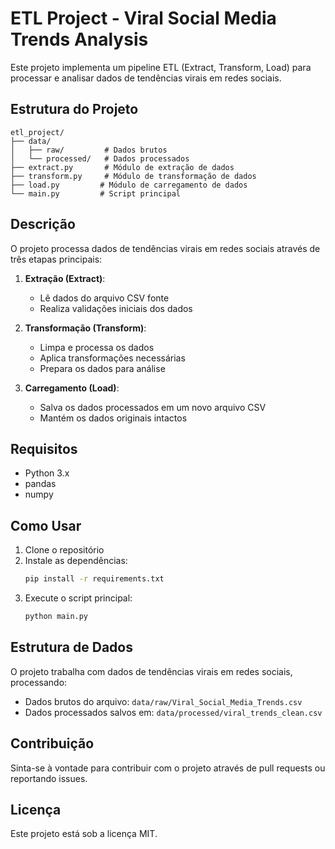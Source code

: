 # ETL Project - Viral Social Media Trends Analysis

Este projeto implementa um pipeline ETL (Extract, Transform, Load) para processar e analisar dados de tendências virais em redes sociais.

## Estrutura do Projeto

```
etl_project/
├── data/
│   ├── raw/         # Dados brutos
│   └── processed/   # Dados processados
├── extract.py       # Módulo de extração de dados
├── transform.py     # Módulo de transformação de dados
├── load.py         # Módulo de carregamento de dados
└── main.py         # Script principal
```

## Descrição

O projeto processa dados de tendências virais em redes sociais através de três etapas principais:

1. **Extração (Extract)**:

   - Lê dados do arquivo CSV fonte
   - Realiza validações iniciais dos dados

2. **Transformação (Transform)**:

   - Limpa e processa os dados
   - Aplica transformações necessárias
   - Prepara os dados para análise

3. **Carregamento (Load)**:
   - Salva os dados processados em um novo arquivo CSV
   - Mantém os dados originais intactos

## Requisitos

- Python 3.x
- pandas
- numpy

## Como Usar

1. Clone o repositório
2. Instale as dependências:
   ```bash
   pip install -r requirements.txt
   ```
3. Execute o script principal:
   ```bash
   python main.py
   ```

## Estrutura de Dados

O projeto trabalha com dados de tendências virais em redes sociais, processando:

- Dados brutos do arquivo: `data/raw/Viral_Social_Media_Trends.csv`
- Dados processados salvos em: `data/processed/viral_trends_clean.csv`

## Contribuição

Sinta-se à vontade para contribuir com o projeto através de pull requests ou reportando issues.

## Licença

Este projeto está sob a licença MIT.
